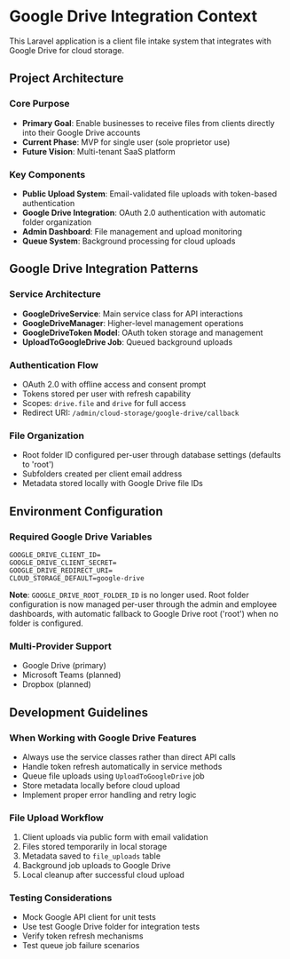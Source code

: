 # Google Drive Integration Context

This Laravel application is a client file intake system that integrates with Google Drive for cloud storage.

## Project Architecture

### Core Purpose
- **Primary Goal**: Enable businesses to receive files from clients directly into their Google Drive accounts
- **Current Phase**: MVP for single user (sole proprietor use)
- **Future Vision**: Multi-tenant SaaS platform

### Key Components
- **Public Upload System**: Email-validated file uploads with token-based authentication
- **Google Drive Integration**: OAuth 2.0 authentication with automatic folder organization
- **Admin Dashboard**: File management and upload monitoring
- **Queue System**: Background processing for cloud uploads

## Google Drive Integration Patterns

### Service Architecture
- **GoogleDriveService**: Main service class for API interactions
- **GoogleDriveManager**: Higher-level management operations
- **GoogleDriveToken Model**: OAuth token storage and management
- **UploadToGoogleDrive Job**: Queued background uploads

### Authentication Flow
- OAuth 2.0 with offline access and consent prompt
- Tokens stored per user with refresh capability
- Scopes: `drive.file` and `drive` for full access
- Redirect URI: `/admin/cloud-storage/google-drive/callback`

### File Organization
- Root folder ID configured per-user through database settings (defaults to 'root')
- Subfolders created per client email address
- Metadata stored locally with Google Drive file IDs

## Environment Configuration

### Required Google Drive Variables
```env
GOOGLE_DRIVE_CLIENT_ID=
GOOGLE_DRIVE_CLIENT_SECRET=
GOOGLE_DRIVE_REDIRECT_URI=
CLOUD_STORAGE_DEFAULT=google-drive
```

**Note**: `GOOGLE_DRIVE_ROOT_FOLDER_ID` is no longer used. Root folder configuration is now managed per-user through the admin and employee dashboards, with automatic fallback to Google Drive root ('root') when no folder is configured.

### Multi-Provider Support
- Google Drive (primary)
- Microsoft Teams (planned)
- Dropbox (planned)

## Development Guidelines

### When Working with Google Drive Features
- Always use the service classes rather than direct API calls
- Handle token refresh automatically in service methods
- Queue file uploads using `UploadToGoogleDrive` job
- Store metadata locally before cloud upload
- Implement proper error handling and retry logic

### File Upload Workflow
1. Client uploads via public form with email validation
2. Files stored temporarily in local storage
3. Metadata saved to `file_uploads` table
4. Background job uploads to Google Drive
5. Local cleanup after successful cloud upload

### Testing Considerations
- Mock Google API client for unit tests
- Use test Google Drive folder for integration tests
- Verify token refresh mechanisms
- Test queue job failure scenarios